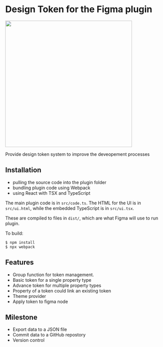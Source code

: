 # Design Token for the Figma plugin 

<img src="../_screenshots/webpack.png" width="400" />

Provide design token system to improve the deveopement processes

## Installation

- pulling the source code into the plugin folder
- bundling plugin code using Webpack
- using React with TSX and TypeScript

The main plugin code is in `src/code.ts`. The HTML for the UI is in
`src/ui.html`, while the embedded TypeScript is in `src/ui.tsx`.

These are compiled to files in `dist/`, which are what Figma will use to run plugin.

To build:

    $ npm install
    $ npx webpack

## Features
- Group function for token management.
- Basic token for a single property type
- Advance token for multiple property types
- Property of a token could link an existing token
- Theme provider
- Apply token to figma node

## Milestone
- Export data to a JSON file
- Commit data to a GitHub repostory
- Version control
